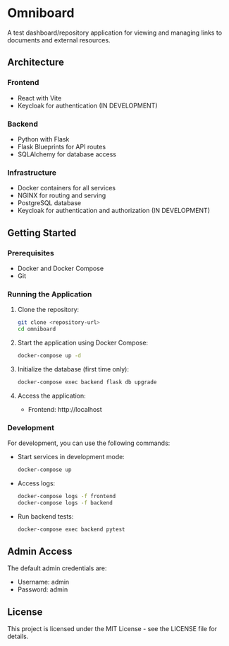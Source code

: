 # Omniboard

A test dashboard/repository application for viewing and managing links to documents and external resources.

## Architecture

### Frontend
- React with Vite
- Keycloak for authentication (IN DEVELOPMENT)

### Backend
- Python with Flask
- Flask Blueprints for API routes
- SQLAlchemy for database access

### Infrastructure
- Docker containers for all services
- NGINX for routing and serving
- PostgreSQL database
- Keycloak for authentication and authorization (IN DEVELOPMENT)

## Getting Started

### Prerequisites

- Docker and Docker Compose
- Git

### Running the Application

1. Clone the repository:
   ```bash
   git clone <repository-url>
   cd omniboard
   ```

2. Start the application using Docker Compose:
   ```bash
   docker-compose up -d
   ```

3. Initialize the database (first time only):
   ```bash
   docker-compose exec backend flask db upgrade
   ```

4. Access the application:
   - Frontend: http://localhost

### Development

For development, you can use the following commands:

- Start services in development mode:
  ```bash
  docker-compose up
  ```

- Access logs:
  ```bash
  docker-compose logs -f frontend
  docker-compose logs -f backend
  ```

- Run backend tests:
  ```bash
  docker-compose exec backend pytest
  ```

## Admin Access

The default admin credentials are:

- Username: admin
- Password: admin

## License

This project is licensed under the MIT License - see the LICENSE file for details. 
